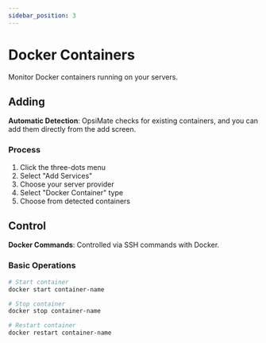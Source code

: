 ```yaml
---
sidebar_position: 3
---
```


# Docker Containers

Monitor Docker containers running on your servers.

## Adding

**Automatic Detection**: OpsiMate checks for existing containers, and you can add them directly from the add screen.

### Process
1. Click the three-dots menu
2. Select "Add Services"
3. Choose your server provider
4. Select "Docker Container" type
5. Choose from detected containers

## Control

**Docker Commands**: Controlled via SSH commands with Docker.

### Basic Operations
```bash
# Start container
docker start container-name

# Stop container
docker stop container-name

# Restart container
docker restart container-name

```
